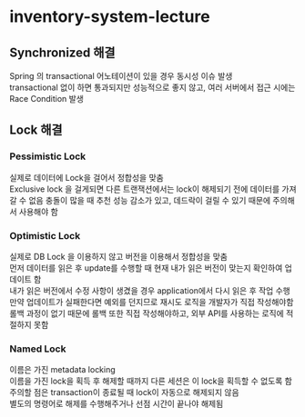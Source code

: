 # inventory-system-lecture

## Synchronized 해결
Spring 의 transactional 어노테이션이 있을 경우 동시성 이슈 발생  
transactional 없이 하면 통과되지만 성능적으로 좋지 않고, 여러 서버에서 접근 시에는 Race Condition 발생

## Lock 해결
### Pessimistic Lock
실제로 데이터에 Lock을 걸어서 정합성을 맞춤  
Exclusive lock 을 걸게되면 다른 트랜잭션에서는 lock이 해제되기 전에 데이터를 가져갈 수 없음
충돌이 많을 때 추천
성능 감소가 있고, 데드락이 걸릴 수 있기 때문에 주의해서 사용해야 함

### Optimistic Lock
실제로 DB Lock 을 이용하지 않고 버전을 이용해서 정합성을 맞춤  
먼저 데이터를 읽은 후 update를 수행할 때 현재 내가 읽은 버전이 맞는지 확인하여 업데이트 함  
내가 읽은 버전에서 수정 사항이 생겼을 경우 application에서 다시 읽은 후 작업 수행
만약 업데이트가 실패한다면 예외를 던지므로 재시도 로직을 개발자가 직접 작성해야함  
롤백 과정이 없기 때문에 롤백 또한 직접 작성해야하고, 외부 API를 사용하는 로직에 적절하지 못함 

### Named Lock
이름은 가진 metadata locking  
이름을 가진 lock을 획득 후 해제할 때까지 다른 세션은 이 lock을 획득할 수 없도록 함  
주의할 점은 transaction이 종료될 때 lock이 자동으로 해제되지 않음  
별도의 명령어로 해제를 수행해주거나 선점 시간이 끝나야 해제됨
